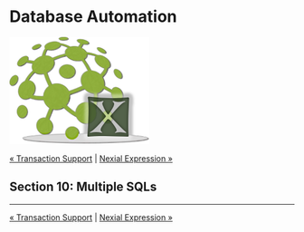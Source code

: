# Database Automation

![logo](image/logo-x.png)

<div class="site-links site-links-header">
<a class="link-previous" href="Database-Automation-transaction.html">&laquo; Transaction Support</a> | 
<a class="link-next" href="Database-Automation-expression.html">Nexial Expression &raquo;</a>
</div>


## Section 10: Multiple SQLs


***

<div class="site-links site-links-footer">
<a class="link-previous" href="Database-Automation-transaction.html">&laquo; Transaction Support</a> | 
<a class="link-next" href="Database-Automation-expression.html">Nexial Expression &raquo;</a>
</div>
